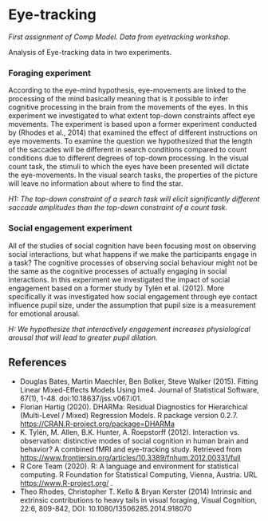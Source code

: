 # Eye-tracking
_First assignment of Comp Model. Data from eyetracking workshop._

Analysis of Eye-tracking data in two experiments.
### Foraging experiment
According to the eye-mind hypothesis, eye-movements are linked to the
processing of the mind basically meaning that is it possible to infer cognitive processing in the brain
from the movements of the eyes. In this experiment we investigated to what extent top-down
constraints affect eye movements. The experiment is based upon a former experiment conducted by
(Rhodes et al., 2014) that examined the effect of different instructions on eye movements. To examine
the question we hypothesized that the length of the saccades will be different in search conditions
compared to count conditions due to different degrees of top-down processing. In the visual count
task, the stimuli to which the eyes have been presented will dictate the eye-movements. In the visual
search tasks, the properties of the picture will leave no information about where to find the star.

_H1: The top-down constraint of a search task will elicit significantly different saccade amplitudes
than the top-down constraint of a count task._

### Social engagement experiment
All of the studies of social cognition have been focusing most on observing social interactions, but
what happens if we make the participants engage in a task? The cognitive processes of observing
social behaviour might not be the same as the cognitive processes of actually engaging in social
interactions. In this experiment we investigated the impact of social engagement based on a former
study by Tylén et al. (2012). More specifically it was investigated how social engagement through eye
contact influence pupil size, under the assumption that pupil size is a measurement for emotional
arousal.

_H: We hypothesize that interactively engagement increases physiological arousal that will lead to
greater pupil dilation._

## References
- Douglas Bates, Martin Maechler, Ben Bolker, Steve Walker (2015). Fitting Linear Mixed-Effects Models
Using lme4. Journal of Statistical Software, 67(1), 1-48. doi:10.18637/jss.v067.i01.
- Florian Hartig (2020). DHARMa: Residual Diagnostics for Hierarchical (Multi-Level / Mixed)
Regression Models. R package version 0.2.7. https://CRAN.R-project.org/package=DHARMa
- K. Tylén, M. Allen, B.K. Hunter, A. Roepstorff (2012). Interaction vs. observation: distinctive modes of social cognition in
human brain and behavior? A combined fMRI and eye-tracking study. Retrieved from
https://www.frontiersin.org/articles/10.3389/fnhum.2012.00331/full
- R Core Team (2020). R: A language and environment for statistical computing. R Foundation for
Statistical Computing, Vienna, Austria. URL https://www.R-project.org/ .
- Theo Rhodes, Christopher T. Kello & Bryan Kerster (2014) Intrinsic and extrinsic contributions to heavy tails in visual
foraging, Visual Cognition, 22:6, 809-842, DOI: 10.1080/13506285.2014.918070
